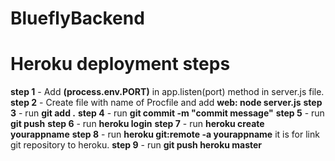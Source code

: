 # BlueflyBackend

# Heroku deployment steps #

**step 1** - Add **(process.env.PORT)** in app.listen(port) method in server.js file.
**step 2** - Create file with name of Procfile and add **web: node server.js**
**step 3** - run **git add .**
**step 4** - run **git commit -m "commit message"**
**step 5** - run **git push**
**step 6** - run **heroku login**
**step 7** - run **heroku create yourappname**
**step 8** - run **heroku git:remote -a yourappname**  it is for link git repository to heroku.
**step 9** - run **git push heroku master**
